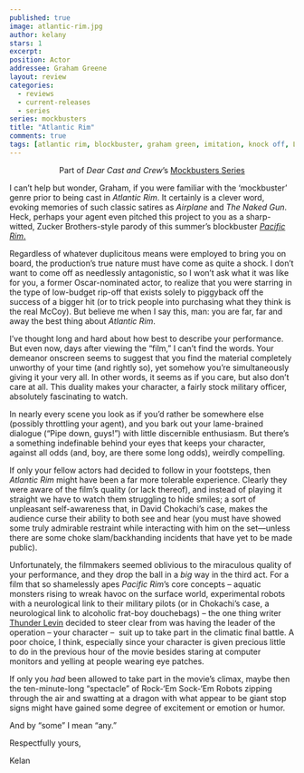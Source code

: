 ```yaml
---
published: true
image: atlantic-rim.jpg
author: kelany
stars: 1 
excerpt: 
position: Actor
addressee: Graham Greene
layout: review
categories: 
  - reviews
  - current-releases
  - series
series: mockbusters
title: "Atlantic Rim"
comments: true
tags: [atlantic rim, blockbuster, graham green, imitation, knock off, Letters, mockbuster, pcific rim, ripoff]
---
```

<p style="text-align:center;">Part of <em>Dear Cast and Crew</em>&#8217;s <a href="/events/2013/9/12/mockbuster-series.html">Mockbusters Series</a></p>
<p>I can&#8217;t help but wonder, Graham, if you were familiar with the &#8216;mockbuster&#8217; genre prior to being cast in <em>Atlantic Rim</em>. It certainly is a clever word, evoking memories of such classic satires as <em>Airplane</em> and <em>The Naked Gun</em>. Heck, perhaps your agent even pitched this project to you as a sharp-witted, Zucker Brothers-style parody of this summer&rsquo;s blockbuster <a href="/letters/2013/7/11/pacific-rim.html"><em>Pacific Rim</em>.</a></p>
<p>Regardless of whatever duplicitous means were employed to bring you on board, the production&#8217;s true nature must have come as quite a shock. I don&#8217;t want to come off as needlessly antagonistic, so I won&#8217;t ask what it was like for you, a former Oscar-nominated actor, to realize that you were starring in the type of low-budget rip-off that exists solely to piggyback off the success of a bigger hit (or to trick people into purchasing what they think is the real McCoy). But believe me when I say this, man: you are far, far and away the best thing about <em>Atlantic Rim</em>.</p>
<p>I&#8217;ve thought long and hard about how best to describe your performance. But even now, days after viewing the &ldquo;film,&rdquo; I can&rsquo;t find the words. Your demeanor onscreen seems to suggest that you find the material completely unworthy of your time (and rightly so), yet somehow you&#8217;re simultaneously giving it your very all. In other words, it seems as if you care, but also don&#8217;t care at all. This duality makes your character, a fairly stock military officer, absolutely fascinating to watch.</p>
<p>In nearly every scene you look as if you&#8217;d rather be somewhere else (possibly throttling your agent), and you bark out your lame-brained dialogue (&#8220;Pipe down, guys!&#8221;) with little discernible enthusiasm. But there&#8217;s a something indefinable behind your eyes that keeps your character, against all odds (and, boy, are there some long odds), weirdly compelling.</p>
<p>If only your fellow actors had decided to follow in your footsteps, then <em>Atlantic Rim</em> might have been a far more tolerable experience. Clearly they were aware of the film&#8217;s quality (or lack thereof), and instead of playing it straight we have to watch them struggling to hide smiles; a sort of unpleasant self-awareness that, in David Chokachi&#8217;s case, makes the audience curse their ability to both see and hear (you must have showed some truly admirable restraint while interacting with him on the set&mdash;unless there are some choke slam/backhanding incidents that have yet to be made public).</p>
<p>Unfortunately, the filmmakers seemed oblivious to the miraculous quality of your performance, and they drop the ball in a <em>big</em> way in the third act. For a film that so shamelessly apes <em>Pacific Rim</em>&#8217;s core concepts &ndash; aquatic monsters rising to wreak havoc on the surface world, experimental robots with a neurological link to their military pilots (or in Chokachi&#8217;s case, a neurological link to alcoholic frat-boy douchebags) &ndash; the one thing writer <a href="/letters/2013/7/17/sharknado.html">Thunder Levin</a> decided to steer clear from was having the leader of the operation &ndash; your character &ndash; &nbsp;suit up to take part in the climatic final battle. A poor choice, I think, especially since your character is given precious little to do in the previous hour of the movie besides staring at computer monitors and yelling at people wearing eye patches.</p>
<p>If only you <em>had</em> been allowed to take part in the movie&#8217;s climax, maybe then the ten-minute-long &#8220;spectacle&#8221; of Rock-&#8216;Em Sock-&lsquo;Em Robots zipping through the air and swatting at a dragon with what appear to be giant stop signs might have gained some degree of excitement or emotion or humor.</p>
<p>And by &ldquo;some&rdquo; I mean &ldquo;any.&rdquo;</p>
<p>Respectfully yours,</p>
<p>Kelan</p>
